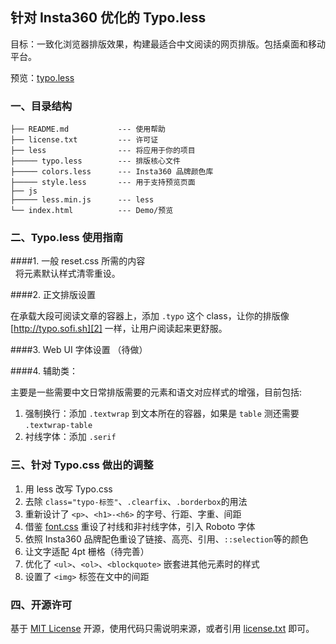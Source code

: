 ## 针对 Insta360 优化的 Typo.less

目标：一致化浏览器排版效果，构建最适合中文阅读的网页排版。包括桌面和移动平台。

预览：[typo.less][1]

### 一、目录结构  
  
	├── README.md           --- 使用帮助
	├── license.txt         --- 许可证
	├── less                --- 将应用于你的项目
	├───── typo.less        --- 排版核心文件
	├───── colors.less      --- Insta360 品牌颜色库
	├───── style.less       --- 用于支持预览页面
	├── js
	├───── less.min.js      --- less
	└── index.html          --- Demo/预览


### 二、Typo.less 使用指南  

####1. 一般 reset.css 所需的内容  
  
  将元素默认样式清零重设。
  
  
####2. 正文排版设置  
  
  在承载大段可阅读文章的容器上，添加 `.typo` 这个 class，让你的排版像 [http://typo.sofi.sh][2] 一样，让用户阅读起来更舒服。  
  
  
####3. Web UI 字体设置 （待做）   
  

####4. 辅助类：   
  
  主要是一些需要中文日常排版需要的元素和语文对应样式的增强，目前包括:    
  
  1. 强制换行：添加 `.textwrap` 到文本所在的容器，如果是 `table` 测还需要 `.textwrap-table` 
  2. 衬线字体：添加 `.serif`  
  

### 三、针对 Typo.css 做出的调整

1. 用 less 改写 Typo.css
2. 去除 `class="typo-标签"`、`.clearfix`、`.borderbox`的用法
3. 重新设计了 `<p>`、`<h1>-<h6>` 的字号、行距、字重、间距
4. 借鉴 [font.css][3] 重设了衬线和非衬线字体，引入 Roboto 字体
5. 依照 Insta360 品牌配色重设了链接、高亮、引用、`::selection`等的颜色
6. 让文字适配 4pt 栅格（待完善）
7. 优化了 `<ul>`、`<ol>`、`<blockquote>` 嵌套进其他元素时的样式
8. 设置了 `<img>` 标签在文中的间距

### 四、开源许可
基于 [MIT License][4] 开源，使用代码只需说明来源，或者引用 [license.txt][5] 即可。

[1]:	https://arashivision.github.io/typo.less
[2]:	https://arashivision.github.io/typo.less
[3]:	https://github.com/zenozeng/fonts.css "Font.css"
[4]:	http://zh.wikipedia.org/wiki/MIT_License
[5]:	https://github.com/sofish/typo.css/blob/master/license.txt
